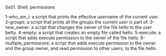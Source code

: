 0x01. Shell, permissions

1-who_am_i:  a script that prints the effective username of the current user.
2-groups:  a script that prints all the groups the current user is part of.
3-new_owner: a script that changes the owner of the file hello to the user betty.
4-empty: a script that creates an empty file called hello.
5-execute: a script that adds execute permission to the owner of the file hello.
6-multiple_permissions:  a script that adds execute permission to the owner and the group owner, and read permission to other users, to the file hello.

